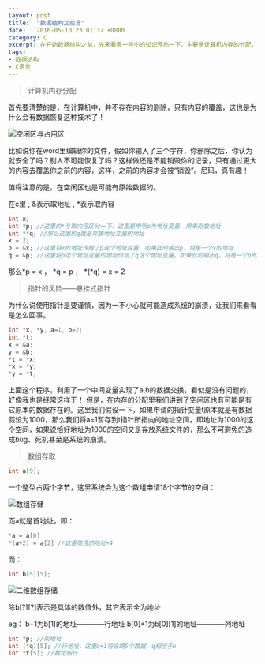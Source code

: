 ```yaml
---
layout: post
title:  "数据结构之前言"
date:   2016-05-10 23:01:37 +0800
category: C
excerpt: 在开始数据结构之前，先来看看一些小的知识预热一下。主要是计算机内存的分配，指针的风险，以及数组的存储分配。
tags:
- 数据结构
- C语言
---
```


> 计算机内存分配

首先要清楚的是，在计算机中，并不存在内容的删除，只有内容的覆盖，这也是为什么会有数据恢复这种技术了！

![空闲区与占用区](http://7xtt0k.com1.z0.glb.clouddn.com/data.png)

比如说你在word里编辑你的文件，假如你输入了三个字符，你删除之后，你认为就安全了吗？别人不可能恢复了吗？这样做还是不能销毁你的记录，只有通过更大的内容去覆盖你之前的内容，这样，之前的内容才会被“销毁”。尼玛，真有趣！

值得注意的是，在空闲区也是可能有原始数据的。

在c里 , &表示取地址 , *表示取内容

``` c
int x;
int *p; //这里的*与取内容区分一下，这里是申明p为地址变量，用来存放地址
int **q; //那么这里的q就是存放地址变量的地址
x = 2;
p = &x; //这里将x的地址传给了p这个地址变量，如果此时输出p，将是一个x的地址
q = &p; //这里将p这个地址变量的地址传给了q这个地址变量，如果此时输出q，将是一个p的地址
```

那么*p = x   ，   *q = p  ，    *(*q) = x = 2

> 指针的风险——悬挂式指针

为什么说使用指针是要谨慎，因为一不小心就可能造成系统的崩溃，让我们来看看是怎么回事。

``` c
int *x, *y, a=1, b=2;
int *t;
x = &a;
y = &b;
*t = *x;
*x = *y;
*y = *t;
```

上面这个程序，利用了一个中间变量实现了a,b的数据交换，看似是没有问题的，好像我也是经常这样干！
但是，在内存的分配里我们讲到了空闲区也有可能是有它原本的数据存在的。这里我们假设一下，如果申请的指针变量t原本就是有数据假设为1000，那么我们将a=1暂存到t指针所指向的地址空间，即地址为1000的这个空间，如果说恰好地址为1000的空间又是存放系统文件的，那么不可避免的造成bug、死机甚至是系统的崩溃。

> 数组存取

``` c
int a[9];
```
一个整型占两个字节，这里系统会为这个数组申请18个字节的空间：

![数组存储](http://7xtt0k.com1.z0.glb.clouddn.com/%E6%95%B0%E7%BB%84%E5%AD%98%E5%82%A8.png)

而a就是首地址，即：

``` c
*a = a[0]
*(a+2) = a[2] //这里隐含的地址+4
```

而：
``` c
int b[5][5];
```

![二维数组存储](http://7xtt0k.com1.z0.glb.clouddn.com/%E4%BA%8C%E7%BB%B4%E6%95%B0%E7%BB%84%E5%AD%98%E5%82%A8.png)

除b[?][?]表示是具体的数值外，其它表示全为地址

eg：  b+1为b[1]的地址————行地址
b[0]+1为b[0][1]的地址————列地址

``` c
int *p; //列地址
int (*q)[5]; //行地址，这里q+1将会跳5个数据，q相当于b
int *t[5]; //数组指针
```
